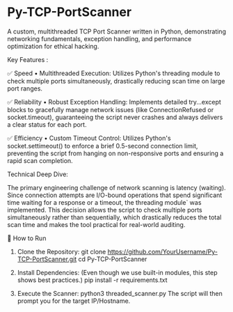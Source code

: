 # Py-TCP-PortScanner
A custom, multithreaded TCP Port Scanner written in Python, demonstrating networking fundamentals, exception handling, and performance optimization for ethical hacking.

Key Features :

✅ Speed
•	Multithreaded Execution: Utilizes Python's threading module to check multiple ports simultaneously, drastically reducing scan time on large port ranges.

✅ Reliability
•	Robust Exception Handling: Implements detailed try...except blocks to gracefully manage network issues (like ConnectionRefused or socket.timeout), guaranteeing the script never crashes and always delivers a clear status for each port.

✅ Efficiency
•	Custom Timeout Control: Utilizes Python's socket.settimeout() to enforce a brief 0.5-second connection limit, preventing the script from hanging on non-responsive ports and ensuring a rapid scan completion.

Technical Deep Dive:

The primary engineering challenge of network scanning is latency (waiting). Since connection attempts are I/O-bound operations that spend significant time waiting for a response or a timeout, the threading module` was implemented. This decision allows the script to check multiple ports simultaneously rather than sequentially, which drastically reduces the total scan time and makes the tool practical for real-world auditing.

🚀 How to Run
1.	Clone the Repository: git clone https://github.com/YourUsername/Py-TCP-PortScanner.git
cd Py-TCP-PortScanner


2.	Install Dependencies: (Even though we use built-in modules, this step shows best practices.)
pip install -r requirements.txt


3.	Execute the Scanner:
python3 threaded_scanner.py
The script will then prompt you for the target IP/Hostname.

